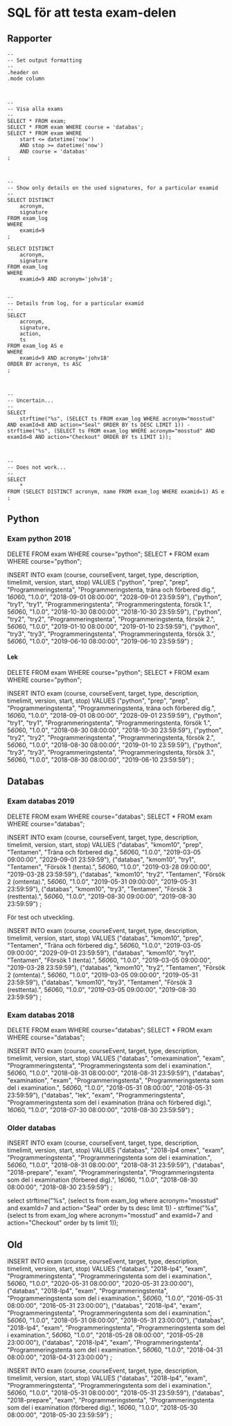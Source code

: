 SQL för att testa exam-delen
============================



Rapporter
------------------------

```text
--
-- Set output formatting
--
.header on
.mode column



--
-- Visa alla exams
--
SELECT * FROM exam;
SELECT * FROM exam WHERE course = 'databas';
SELECT * FROM exam WHERE
    start <= datetime('now')
    AND stop >= datetime('now')
    AND course = 'databas'
;



-- 
-- Show only details on the used signatures, for a particular examid
--
SELECT DISTINCT
    acronym,
    signature
FROM exam_log
WHERE
    examid=9
;

SELECT DISTINCT
    acronym,
    signature
FROM exam_log
WHERE
    examid=9 AND acronym='johv18';


--
-- Details from log, for a particular examid
--
SELECT
    acronym,
    signature,
    action,
    ts
FROM exam_log AS e
WHERE
    examid=9 AND acronym='johv18'
ORDER BY acronym, ts ASC
;



--
-- Uncertain...
--
SELECT
    strftime("%s", (SELECT ts FROM exam_log WHERE acronym="mosstud" AND examId=8 AND action="Seal" ORDER BY ts DESC LIMIT 1)) - strftime("%s", (SELECT ts FROM exam_log WHERE acronym="mosstud" AND examId=8 AND action="Checkout" ORDER BY ts LIMIT 1));



--
-- Does not work...
--
SELECT
    *
FROM (SELECT DISTINCT acronym, name FROM exam_log WHERE examid=1) AS e
;
```



Python
-------------------------------------



### Exam python 2018

DELETE FROM exam WHERE course="python";
SELECT * FROM exam WHERE course="python";

INSERT INTO exam
(course, courseEvent, target, type, description, timelimit, version, start, stop)
VALUES
("python", "prep", "prep", "Programmeringstenta", "Programmeringstenta, träna och förbered dig.", 1*60*60, "1.0.0", "2018-09-01 08:00:00", "2028-09-01 23:59:59"),
("python", "try1", "try1", "Programmeringstenta", "Programmeringstenta, försök 1.", 5*60*60, "1.0.0", "2018-10-30 08:00:00", "2018-10-30 23:59:59"),
("python", "try2", "try2", "Programmeringstenta", "Programmeringstenta, försök 2.", 5*60*60, "1.0.0", "2019-01-10 08:00:00", "2019-01-10 23:59:59"),
("python", "try3", "try3", "Programmeringstenta", "Programmeringstenta, försök 3.", 5*60*60, "1.0.0", "2019-06-10 08:00:00", "2019-06-10 23:59:59")
;

<!-- INSERT INTO exam
(course, courseEvent, target, type, description, timelimit, version, start, stop)
VALUES
("python", "2018-lp1", "exam", "Programmeringstenta", "Programmeringstenta som del i examination.", 5*60*60, "1.0.0", "2018-10-30 08:00:00", "2018-10-30 23:59:59"),
("python", "prepare", "exam", "Programmeringstenta", "Programmeringstenta som del i examination (förbered dig).", 1*60*60, "1.0.0", "2018-06-28 08:00:00", "2028-10-30 23:59:59")
; -->

#### Lek

DELETE FROM exam WHERE course="python";
SELECT * FROM exam WHERE course="python";

INSERT INTO exam
(course, courseEvent, target, type, description, timelimit, version, start, stop)
VALUES
("python", "prep", "prep", "Programmeringstenta", "Programmeringstenta, träna och förbered dig.", 1*60*60, "1.0.0", "2018-09-01 08:00:00", "2028-09-01 23:59:59"),
("python", "try1", "try1", "Programmeringstenta", "Programmeringstenta, försök 1.", 5*60*60, "1.0.0", "2018-08-30 08:00:00", "2018-10-30 23:59:59"),
("python", "try2", "try2", "Programmeringstenta", "Programmeringstenta, försök 2.", 5*60*60, "1.0.0", "2018-08-30 08:00:00", "2019-01-10 23:59:59"),
("python", "try3", "try3", "Programmeringstenta", "Programmeringstenta, försök 3.", 5*60*60, "1.0.0", "2018-08-30 08:00:00", "2019-06-10 23:59:59")
;



Databas
-------------------------------------



### Exam databas 2019

DELETE FROM exam WHERE course="databas";
SELECT * FROM exam WHERE course="databas";

INSERT INTO exam
(course, courseEvent, target, type, description, timelimit, version, start, stop)
VALUES
("databas", "kmom10", "prep", "Tentamen", "Träna och förbered dig.", 5*60*60, "1.0.0", "2019-03-05 09:00:00", "2029-09-01 23:59:59"),
("databas", "kmom10", "try1", "Tentamen", "Försök 1 (tenta).", 5*60*60, "1.0.0", "2019-03-28 09:00:00", "2019-03-28 23:59:59"),
("databas", "kmom10", "try2", "Tentamen", "Försök 2 (omtenta).", 5*60*60, "1.0.0", "2019-05-31 09:00:00", "2019-05-31 23:59:59"),
("databas", "kmom10", "try3", "Tentamen", "Försök 3 (resttenta).", 5*60*60, "1.0.0", "2019-08-30 09:00:00", "2019-08-30 23:59:59")
;

För test och utveckling.

INSERT INTO exam
(course, courseEvent, target, type, description, timelimit, version, start, stop)
VALUES
("databas", "kmom10", "prep", "Tentamen", "Träna och förbered dig.", 5*60*60, "1.0.0", "2019-03-05 09:00:00", "2029-09-01 23:59:59"),
("databas", "kmom10", "try1", "Tentamen", "Försök 1 (tenta).", 5*60*60, "1.0.0", "2019-03-05 09:00:00", "2019-03-28 23:59:59"),
("databas", "kmom10", "try2", "Tentamen", "Försök 2 (omtenta).", 5*60*60, "1.0.0", "2019-03-05 09:00:00", "2019-05-31 23:59:59"),
("databas", "kmom10", "try3", "Tentamen", "Försök 3 (resttenta).", 5*60*60, "1.0.0", "2019-03-05 09:00:00", "2019-08-30 23:59:59")
;



### Exam databas 2018

DELETE FROM exam WHERE course="databas";
SELECT * FROM exam WHERE course="databas";

INSERT INTO exam
(course, courseEvent, target, type, description, timelimit, version, start, stop)
VALUES
("databas", "omexamination", "exam", "Programmeringstenta", "Programmeringstenta som del i examination.", 5*60*60, "1.0.0", "2018-08-31 08:00:00", "2018-08-31 23:59:59"),
("databas", "examination", "exam", "Programmeringstenta", "Programmeringstenta som del i examination.", 5*60*60, "1.0.0", "2018-05-31 08:00:00", "2018-05-31 23:59:59"),
("databas", "lek", "exam", "Programmeringstenta", "Programmeringstenta som del i examination (träna och förbered dig).", 1*60*60, "1.0.0", "2018-07-30 08:00:00", "2018-08-30 23:59:59")
;


### Older databas

INSERT INTO exam
(course, courseEvent, target, type, description, timelimit, version, start, stop)
VALUES
("databas", "2018-lp4 omex", "exam", "Programmeringstenta", "Programmeringstenta som del i examination.", 5*60*60, "1.0.0", "2018-08-31 08:00:00", "2018-08-31 23:59:59"),
("databas", "2018-prepare", "exam", "Programmeringstenta", "Programmeringstenta som del i examination (förbered dig).", 1*60*60, "1.0.0", "2018-08-30 08:00:00", "2018-08-30 23:59:59")
;


select strftime("%s", (select ts from exam_log where acronym="mosstud" and examId=7 and action="Seal" order by ts desc limit 1)) - strftime("%s", (select ts from exam_log where acronym="mosstud" and examId=7 and action="Checkout" order by ts limit 1));



Old
-------------------------------------

INSERT INTO exam
(course, courseEvent, target, type, description, timelimit, version, start, stop)
VALUES
("databas", "2018-lp4", "exam", "Programmeringstenta", "Programmeringstenta som del i examination.", 5*60*60, "1.0.0", "2020-05-31 08:00:00", "2020-05-31 23:00:00"),
("databas", "2018-lp4", "exam", "Programmeringstenta", "Programmeringstenta som del i examination.", 5*60*60, "1.0.0", "2016-05-31 08:00:00", "2016-05-31 23:00:00"),
("databas", "2018-lp4", "exam", "Programmeringstenta", "Programmeringstenta som del i examination.", 5*60*60, "1.0.0", "2018-05-31 08:00:00", "2018-05-31 23:00:00"),
("databas", "2018-lp4", "exam", "Programmeringstenta", "Programmeringstenta som del i examination.", 5*60*60, "1.0.0", "2018-05-28 08:00:00", "2018-05-28 23:00:00"),
("databas", "2018-lp4", "exam", "Programmeringstenta", "Programmeringstenta som del i examination.", 5*60*60, "1.0.0", "2018-04-31 08:00:00", "2018-04-31 23:00:00")
;

INSERT INTO exam
(course, courseEvent, target, type, description, timelimit, version, start, stop)
VALUES
("databas", "2018-lp4", "exam", "Programmeringstenta", "Programmeringstenta som del i examination.", 5*60*60, "1.0.0", "2018-05-31 08:00:00", "2018-05-31 23:59:59"),
("databas", "2018-prepare", "exam", "Programmeringstenta", "Programmeringstenta som del i examination (förbered dig).", 1*60*60, "1.0.0", "2018-05-30 08:00:00", "2018-05-30 23:59:59")
;
